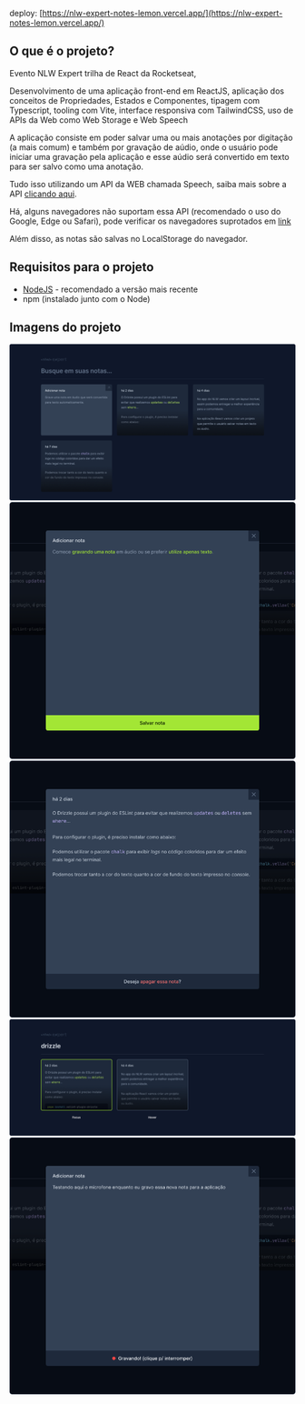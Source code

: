 deploy: [https://nlw-expert-notes-lemon.vercel.app/](https://nlw-expert-notes-lemon.vercel.app/)

## O que é o projeto?

Evento NLW Expert trilha de React da Rocketseat,

Desenvolvimento de uma aplicação front-end em ReactJS, aplicação dos conceitos de Propriedades, Estados e Componentes, tipagem com Typescript, tooling com Vite, interface responsiva com TailwindCSS, uso de APIs da Web como Web Storage e Web Speech

A aplicação consiste em poder salvar uma ou mais anotações por digitação (a mais comum) e também por gravação de aúdio, onde o usuário pode iniciar uma gravação pela aplicação e esse aúdio será convertido em texto para ser salvo como uma anotação.

Tudo isso utilizando um API da WEB chamada Speech, saiba mais sobre a API [clicando aqui](https://developer.mozilla.org/en-US/docs/Web/API/Web_Speech_API). 

Há, alguns navegadores não suportam essa API (recomendado o uso do Google, Edge ou Safari), pode verificar os navegadores suprotados em [link](https://caniuse.com/?search=speechrecognition)

Além disso, as notas são salvas no LocalStorage do navegador.

## Requisitos para o projeto

- [NodeJS](https://nodejs.org/en) - recomendado a versão mais recente
- npm (instalado junto com o Node)


## Imagens do projeto

<img src="/readme-img/home.png" alt="home">
<img src="/readme-img/dialog-new.png" alt="dialog-new">
<img src="/readme-img/dialog-filled.png" alt="dialog-filled">
<img src="/readme-img/home-states.png" alt="home-states">
<img src="/readme-img/dialog-new-states.png" alt="dialog-new-states">